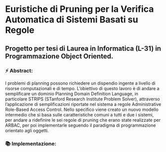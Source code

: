 # Euristiche di Pruning per la Verifica Automatica di Sistemi Basati su Regole
## Progetto per tesi di Laurea in Informatica (L-31) in Programmazione Object Oriented. 
### ⚡️ Abstract:
I problemi di planning possono richiedere un dispendio ingente a livello di risorse computazionali e di tempo. L’obiettivo di questo lavoro è di andare a semplificare un dominio Planning Domain Definition Language, in particolare STRIPS (STanford Research Institute Problem Solver), attraverso l’applicazione di semplificazioni riportate nel sistema a regole Administrative Role-Based Access Control. Nello specifico viene creato un nuovo modello intermedio che si basa sulle caratteristiche comuni a tutti e due i sistemi, per andare a ridefinire le sei regole di pruning che erano state realizzate per ARBAC, per poi implementarle seguendo il paradigma di programmazione orientato agli oggetti.
### 📚 Implementazione: 
